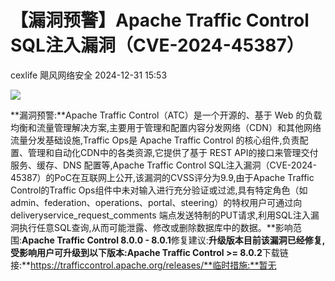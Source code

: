 #  【漏洞预警】Apache Traffic Control SQL注入漏洞（CVE-2024-45387）   
cexlife  飓风网络安全   2024-12-31 15:53  
  
![](https://mmbiz.qpic.cn/mmbiz_png/ibhQpAia4xu02RhpPOtHkSwyibYksCU0m9jWyqM4kTvvibRPFw2m5F6cMEoFNP8V4sNvjFicB10oYvffoQABfyFGNGQ/640?wx_fmt=png&from=appmsg "")  
  
**漏洞预警:**Apache Traffic Control（ATC）是一个开源的、基于 Web 的负载均衡和流量管理解决方案,主要用于管理和配置内容分发网络（CDN）和其他网络流量分发基础设施,Traffic Ops是 Apache Traffic Control 的核心组件,负责配置、管理和自动化CDN中的各类资源,它提供了基于 REST API的接口来管理交付服务、缓存、DNS 配置等,Apache Traffic Control SQL注入漏洞（CVE-2024-45387）的PoC在互联网上公开,该漏洞的CVSS评分为9.9,由于Apache Traffic Control的Traffic Ops组件中未对输入进行充分验证或过滤,具有特定角色（如admin、federation、operations、portal、steering）的特权用户可通过向deliveryservice_request_comments 端点发送特制的PUT请求,利用SQL注入漏洞执行任意SQL查询,从而可能泄露、修改或删除数据库中的数据。**影响范围:**Apache Traffic Control 8.0.0 - 8.0.1**修复建议:**升级版本目前该漏洞已经修复,受影响用户可升级到以下版本:Apache Traffic Control >= 8.0.2**下载链接:**https://trafficcontrol.apache.org/releases/**临时措施:**暂无  
  
